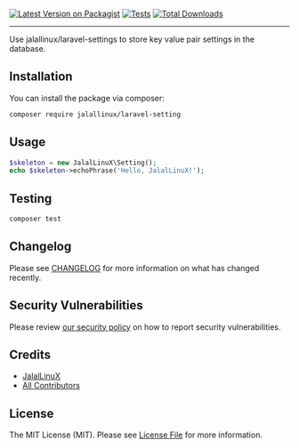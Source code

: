[![Latest Version on Packagist](https://img.shields.io/packagist/v/jalallinux/laravel-setting.svg?style=flat-square)](https://packagist.org/packages/jalallinux/laravel-setting)
[![Tests](https://github.com/jalallinux/laravel-setting/actions/workflows/run-tests.yml/badge.svg?branch=main)](https://github.com/jalallinux/laravel-setting/actions/workflows/run-tests.yml)
[![Total Downloads](https://img.shields.io/packagist/dt/jalallinux/laravel-setting.svg?style=flat-square)](https://packagist.org/packages/jalallinux/laravel-setting)
<!--delete-->
---
Use jalallinux/laravel-settings to store key value pair settings in the database.

## Installation

You can install the package via composer:

```bash
composer require jalallinux/laravel-setting
```

## Usage

```php
$skeleton = new JalalLinuX\Setting();
echo $skeleton->echoPhrase('Hello, JalalLinuX!');
```

## Testing

```bash
composer test
```

## Changelog

Please see [CHANGELOG](CHANGELOG.md) for more information on what has changed recently.

## Security Vulnerabilities

Please review [our security policy](../../security/policy) on how to report security vulnerabilities.

## Credits

- [JalalLinuX](https://github.com/jalallinux)
- [All Contributors](../../contributors)

## License

The MIT License (MIT). Please see [License File](LICENSE.md) for more information.
